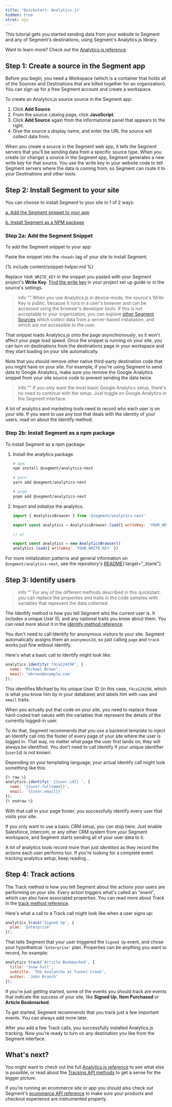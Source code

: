 ```yaml
---
title: 'Quickstart: Analytics.js'
hidden: true
strat: ajs
---
```


This tutorial gets you started sending data from your website to Segment and any of Segment's destinations, using Segment's Analytics.js library. 

Want to learn more? Check out the [Analytics.js reference](/docs/connections/sources/catalog/libraries/website/javascript/).

## Step 1: Create a source in the Segment app

Before you begin, you need a Workspace (which is a container that holds all of the Sources and Destinations that are billed together for an organization). You can sign up for a free Segment account and create a workspace.

To create an Analytics.js source source in the Segment app: 
1. Click **Add Source**.
2. From the source catalog page, click **JavaScript**.
3. Click **Add Source** again from the informational panel that appears to the right.
4. Give the source a display name, and enter the URL the source will collect data from.

When you create a source in the Segment web app, it tells the Segment servers that you'll be sending data from a specific source type. When you create (or change) a source in the Segment app, Segment generates a new write key for that source. You use the write key in your website code to tell Segment servers where the data is coming from, so Segment can route it to your Destinations and other tools.


## Step 2: Install Segment to your site

You can choose to install Segment to your site in 1 of 2 ways:

[a. Add the Segment snippet to your app](#step-2a-add-the-segment-snippet)


[b. Install Segment as a NPM package](#step-2b-install-segment-as-a-npm-package)

### Step 2a: Add the Segment Snippet

To add the Segment snippet to your app: 

Paste the snippet into the `<head>` tag of your site to install Segment.

  {% include content/snippet-helper.md %}

Replace `YOUR_WRITE_KEY` in the snippet you pasted with your Segment project's **Write Key**. [Find the write key](/docs/connections/find-writekey/) in your project set up guide or in the source's settings.

> info ""
> When you use Analytics.js in device-mode, the source's Write Key is public, because it runs in a user's browser and can be accessed using the browser's developer tools. If this is not acceptable to your organization, you can explore [other Segment Sources](/docs/connections/sources/catalog/) which collect data from a server-based installation, and which are not accessible to the user.

That snippet loads Analytics.js onto the page _asynchronously_, so it won't affect your page load speed. Once the snippet is running on your site, you can turn on destinations from the destinations page in your workspace and they start loading on your site automatically.

Note that you should remove other native third-party destination code that you might have on your site. For example, if you're using Segment to send data to Google Analytics, make sure you remove the Google Analytics snippet from your site source code to prevent sending the data twice.

> info ""
> If you only want the most basic Google Analytics setup, there's no need to continue with the setup. Just toggle on Google Analytics in the Segment interface.

A lot of analytics and marketing tools need to record who each user is on your site. If you want to use any tool that deals with the identity of your users, read on about the Identify method.

### Step 2b: Install Segment as a npm package

To install Segment as a npm package: 

1. Install the analytics package.

    ```sh
    # npm
    npm install @segment/analytics-next

    # yarn
    yarn add @segment/analytics-next

    # pnpm
    pnpm add @segment/analytics-next
    ```

2. Import and initialize the analytics.

    ```js
    import { AnalyticsBrowser } from '@segment/analytics-next'

    export const analytics = AnalyticsBrowser.load({ writeKey: 'YOUR_WRITE_KEY' })

    // or 

    export const analytics = new AnalyticsBrowser()
    analytics.load({ writeKey: 'YOUR_WRITE_KEY' })
    ```

For more initialization patterns and general information on `@segment/analytics-next`, see the repository's [README](https://github.com/segmentio/analytics-next/tree/master/packages/browser){:target="_blank"}.

## Step 3: Identify users

> info ""
> For any of the different methods described in this quickstart, you can replace the properties and traits in the code samples with variables that represent the data collected.

The Identify method is how you tell Segment who the current user is. It includes a unique User ID, and any optional traits you know about them. You can read more about it in the [identify method reference](/docs/connections/sources/catalog/libraries/website/javascript#identify).

You don't need to call Identify for anonymous visitors to your site. Segment automatically assigns them an `anonymousId`, so just calling `page` and `track` works just fine without Identify.

Here's what a basic call to Identify might look like:

```js
analytics.identify('f4ca124298', {
  name: 'Michael Brown',
  email: 'mbrown@example.com'
});
```
This identifies Michael by his unique User ID (in this case, `f4ca124298`, which is what you know him by in your database) and labels him with `name` and `email` traits.

When you actually put that code on your site, you need to replace those hard-coded trait values with the variables that represent the details of the currently logged-in user.

To do that, Segment recommends that you use a backend template to inject an Identify call into the footer of every page of your site where the user is logged in. That way, no matter what page the user first lands on, they will always be identified. You don't need to call Identify if your unique identifier (`userId`) is not known.

Depending on your templating language, your actual Identify call might look something like this:

```js
{% raw %}
analytics.identify(' {{user.id}} ', {
  name: '{{user.fullname}}',
  email: '{{user.email}}'
});
{% endraw %}
```

With that call in your page footer, you successfully identify every user that visits your site.

If you only want to use a basic CRM setup, you can stop here. Just enable Salesforce, Intercom, or any other CRM system from your Segment workspace, and Segment starts sending all of your user data to it.

A lot of analytics tools record more than just _identities_ as they record the actions each user performs too. If you're looking for a complete event tracking analytics setup, keep reading...


## Step 4: Track actions

The Track method is how you tell Segment about the actions your users are performing on your site. Every action triggers what's called an "event", which can also have associated properties. You can read more about Track in the [track method reference](/docs/connections/sources/catalog/libraries/website/javascript#track).

Here's what a call to a Track call might look like when a user signs up:

```js
analytics.track('Signed Up', {
  plan: 'Enterprise'
});
```

That tells Segment that your user triggered the `Signed Up` event, and chose your hypothetical `'Enterprise'` plan. Properties can be anything you want to record, for example:

```js
analytics.track('Article Bookmarked', {
  title: 'Snow Fall',
  subtitle: 'The Avalanche at Tunnel Creek',
  author: 'John Branch'
});
```

If you're just getting started, some of the events you should track are events that indicate the success of your site, like **Signed Up**, **Item Purchased** or **Article Bookmarked**.

To get started, Segment recommends that you track just a few important events. You can always add more later.

After you add a few Track calls, you successfully installed Analytics.js tracking. Now you're ready to turn on any destination you like from the Segment interface.

## What's next?

You might want to check out the full [Analytics.js reference](/docs/connections/sources/catalog/libraries/website/javascript) to see what else is possible, or read about the [Tracking API methods](/docs/connections/sources/catalog/libraries/server/http/) to get a sense for the bigger picture.

If you're running an ecommerce site or app you should also check out Segment's [ecommerce API reference](/docs/connections/spec/ecommerce/v2/) to make sure your products and checkout experience are instrumented properly.
